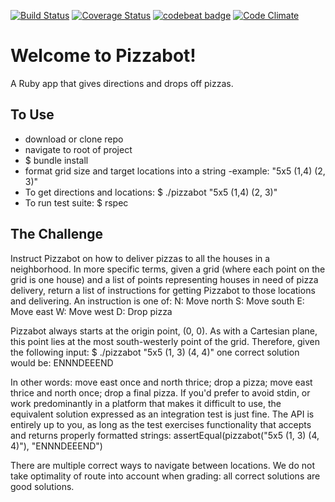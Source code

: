 [![Build Status](https://travis-ci.org/DeweyBanks/pizzabot.svg?branch=updated)](https://travis-ci.org/DeweyBanks/pizzabot)
[![Coverage Status](https://coveralls.io/repos/github/DeweyBanks/pizzabot/badge.svg?branch=updated)](https://coveralls.io/github/DeweyBanks/pizzabot?branch=updated)
[![codebeat badge](https://codebeat.co/badges/9d19d76b-d5d0-4fcf-80aa-52eac85c2913)](https://codebeat.co/projects/github-com-deweybanks-pizzabot-updated)
[![Code Climate](https://codeclimate.com/github/rails/rails/badges/gpa.svg)](https://codeclimate.com/github/rails/rails)

# Welcome to Pizzabot!
A Ruby app that gives directions and drops off pizzas.

## To Use
  - download or clone repo
  - navigate to root of project
  - $ bundle install
  - format grid size and target locations into a string
    -example: "5x5 (1,4) (2, 3)"
  - To get directions and locations:
    $ ./pizzabot "5x5 (1,4) (2, 3)"
  - To run test suite:
    $ rspec

## The Challenge

Instruct Pizzabot on how to deliver pizzas to all the houses in a neighborhood. In more specific terms, given a grid (where each point on the grid is one house) and a list of points representing houses in need of pizza delivery, return a list of instructions for getting Pizzabot to those locations and delivering. An instruction is one of: N: Move north S: Move south E: Move east W: Move west D: Drop pizza

Pizzabot always starts at the origin point, (0, 0). As with a Cartesian plane, this point lies at the most south-westerly point of the grid. Therefore, given the following input: $ ./pizzabot "5x5 (1, 3) (4, 4)" one correct solution would be: ENNNDEEEND

In other words: move east once and north thrice; drop a pizza; move east thrice and north once; drop a final pizza. If you'd prefer to avoid stdin, or work predominantly in a platform that makes it difficult to use, the equivalent solution expressed as an integration test is just fine. The API is entirely up to you, as long as the test exercises functionality that accepts and returns properly formatted strings: assertEqual(pizzabot("5x5 (1, 3) (4, 4)"), "ENNNDEEEND")

There are multiple correct ways to navigate between locations. We do not take optimality of route into account when grading: all correct solutions are good solutions.

